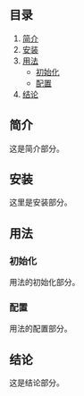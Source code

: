 ## 目录
1. [简介](#简介)
2. [安装](#安装)
3. [用法](#用法)
   - [初始化](#初始化)
   - [配置](#配置)
4. [结论](#结论)

## 简介
这是简介部分。

## 安装
这里是安装部分。

## 用法
### 初始化
用法的初始化部分。

### 配置
用法的配置部分。

## 结论
这是结论部分。
